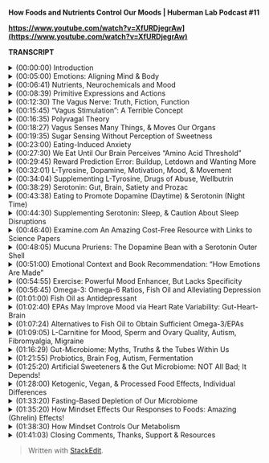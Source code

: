 ﻿**How Foods and Nutrients Control Our Moods | Huberman Lab Podcast #11**

**https://www.youtube.com/watch?v=XfURDjegrAw](https://www.youtube.com/watch?v=XfURDjegrAw)**

**TRANSCRIPT**

<details>
  <summary>(00:00:00) Introduction</summary>
-
  
Welcome to the Huberman Lab Podcast where we discuss science and science-based tools for everyday life. [upbeat music] My name is Andrew Huberman, and I'm a Professor of Neurobiology and Ophthalmology at Stanford School of Medicine. This podcast is separate from my teaching and research roles at Stanford. It is however, part of my desire and effort to bring zero cost to consumer information about science and science related tools to the general public. In keeping with that theme I'd like to thank the sponsors of today's podcast.

Our first sponsor today is Theragun. Theragun is a handheld percussive therapy device that releases deep muscle tension. I was first introduced to Theragun in 2017 while on a laboratory expedition. We were in the middle of the Pacific Ocean filming great white sharks for my laboratory studies on fear using virtual reality we were working very hard around the clock and I and other people on the trip were picking up a lot of aches and pains and just kind of chronic soreness. Couple of people had injuries that were flaring up because of all the hard work and lack of sleep. Someone had a Theragun and pretty soon it was getting passed around. It became the most coveted device on board. Everyone was using it to work on these different sites of soreness. And I really fell in love with the thing so much so that when I got back, I immediately purchased one and I've used it almost daily ever since, I use it on muscles that are sore, I use it on areas that I'm really working on to release tension and improve tissue quality and so forth. The great thing about Theragun is it's really quiet so you can use it while you're in a conversation or while you're watching a movie and it doesn't disrupt those activities at all. If you want to try Theragun you can try Theragun by going to theragun.com/huberman to get your gen four Theragun, they start at $199. But if you think about it, a massage, which is an hour long or 90 minutes long is typically in that range of costs. And this is something you can use every day whenever you want, and even while enjoying other activities. So that's theragun.com/huberman.

The second sponsor of today's podcast is InsideTracker. InsideTracker is a personalized nutrition platform that analyzes data from your blood and DNA to help you better understand your body and help you reach your health goals. The great thing about InsideTracker is that it gives you data that you can make sense of. I've long been a believer in getting blood samples taken and more recently I've become a believer in getting DNA samples taken in order to understand what's going on at the level of hormones, metabolic factors and other things that profoundly influence our immediate and long-term health. The problem always has been getting those samples taken and making sense of those samples. InsideTracker makes all of that really easy. They'll even come to your home to take the samples. Then you get the information back. And while typically after getting information back there's these long lists of numbers and nobody knows what to do with them, InsideTracker makes it really easy to interpret what those numbers mean. And it points to things in terms of lifestyle, exercise, nutrition, and so forth that can help you adjust some of the numbers that you might need to bring down or up to put into the appropriate normal range. So I find this whole process to be immensely valuable for guiding my health choices and also just for giving me peace of mind about how my body and the rest of my health are doing internally. Something you just can't know without a blood and DNA test. If you want to try InsideTracker, you can go to insidetracker.com/huberman, and you'll get 25% off any of their programs, you want to put Huberman at checkout. So that's insidetracker.com/huberman to get 25% off any of InsideTracker's plans and put Huberman at checkout.

The third sponsor of today's podcast is Athletic Greens. Athletic Greens is an all-in-one vitamin mineral probiotic drink. I started using Athletic Greens in 2012. So I'm delighted that they're a sponsor of the podcast. The reason I started using Athletic Greens and the reason I still take it once or twice per day, is that I find it very hard to know what vitamins and minerals I need to take. And by drinking Athletic Greens, I get it all in one easy to consume great tasting formula. I really do like the way it tastes. I mix mine with water and a little bit of lemon or lime juice. And to me it's delicious. The other thing about Athletic Greens that I really like are the probiotics there are so much data out there now telling us, and I certainly believe based on the data that I've seen that probiotics are really important for support of the gut microbiome, the gut brain axis, the immune system and many other aspects of our biology. So with Athletic Greens, I get the vitamins the minerals and the probiotics that I need. If you want to try Athletic Greens you can go to athletigreens.com/huberman. And if you do that, they'll also give you a year supply of vitamin D3K2. Vitamin D3 we also know is really important for things like immune system and metabolic support. So that's athleticgreens.com/huberman to get Athletic Greens and a year's supply of vitamin D3K2. And they'll give you five free travel packs.
</details>

<details>
  <summary>(00:05:00) Emotions: Aligning Mind & Body</summary>
-
  
Today we're talking all about emotions, and emotions are central to our entire experience of life. Whether or not we're happy or sad or depressed or angry is our life experience. And yet I think with all the importance we've placed on emotions. Very few people actually understand how emotions arise in our brain and body. And I mentioned brain and body because as you'll see today emotions really capture the brain body relationship. We cannot say that emotions arise just from what happens in our head. It also involves events, biological events chemical events within our body. The other thing about emotions is that there's no real agreement as to what's a good emotion or a bad emotion. Today we're gonna talk about the biology of the chemicals and pathways that give rise to emotions. And I'm going to equip you with several, if not many tools that will allow you to regulate and change and steer your emotions should you want, but not using the typical advice. You know, everyone's probably heard of this thing. Oh if you're feeling depressed, just smile, you know, it's impossible to be depressed while smiling. Look, if that were true we wouldn't have any depressed people because depressed people don't want to be depressed. And it is not the case that simply smiling will reverse depression or sadness. And it's simply not the case that smiling can inhibit sadness. It just doesn't work that way. However, it is the case that certain things that are happening in our body influence how our brain functions and the chemicals that are released.
</details>

<details>
  <summary>(00:06:41) Nutrients, Neurochemicals and Mood</summary>
-
  
And today we're gonna talk a lot about how the brain and body interact to create these things called emotions in the context of food and nutrition. And the reason we're doing that is not because I am beating the drum about particular diet regimens or anything. In fact, I'm not gonna do any of that. What I'm gonna do is I'm gonna review some of the most important scientific data that point to how ingesting certain nutrients, both macro nutrients like proteins, fats, and carbohydrates, as well as micronutrients can impact the chemicals in our brain that give rise to the feelings of being happy or sad or sleepy or alert when you want to be sleepy or sleepy when you want to be alert. So this is sure to be a broad discussion and yet we're gonna get very specific about what emotions are, how they arise in the body, tools that one can use in order to better control their emotions, tools that people can use to believe it or not feel happier or feel calmer. And that's because in the last 20 years or so there's been an explosion of scientific studies exploring how the brain and body interact to support certain neurochemicals that give us these feelings of being alert and happy or depressed or certain that our life is gonna be terrible or certain that our life is going to be great. So as mysterious as all that might sound and confusing as all that might sound we're gonna make it very clear today. And you're gonna come away from this conversation with a lot of tools that you can act on immediately. And those tools are grounded in scientific data. We are gonna provide links to several of the studies, and I'm gonna mention several of those studies as we go along. But overall, the goal today is for you to understand how moods and emotions arise and the different pathways in your brain and body that allow them to happen and how you can use those pathways to change those emotions and the tools that you can rely on in very specific ways to shift from being, say, slightly depressed, to feeling happier. There actually are ways to do that, or from feeling too alert and anxious to feeling calmer. And these are tools that are distinct from the tools I've talked about in previous episodes.
</details>

<details>
  <summary>(00:08:39) Primitive Expressions and Actions</summary>
-
  
The discussion around emotions has a long and rich history going back to Darwin. And even long before Darwin, this is a conversation that philosophers and scientists have been having for hundreds if not thousands of years. The idea that Darwin put forth and that was really attractive for about the last hundred years was that emotions are universal and that some of the facial expressions around emotion are universal and other people have capitalized on that idea. And to some extent it's true. I mean, I think that the two most robust examples of that would be when we see something or we smell something or we taste something that we like, there does tend to be a postural leaning in. We tend to inhale air at that time, we tend to bring in more of whatever chemical substances there is. We tend to these mm's and kind of lean in closer to things that are attractive to us. And when we see and experience things that we don't like sometimes it's a mild aversion. We just kind of lean back or look away. Other times it's an intensive version of disgust and we tend to cringe our face. We tend to avoid inhaling any of the chemicals. This probably has roots in ancient biological mechanisms that are to prevent us from ingesting things that are bad for us, chemical compounds and tastes that might be poisonous. So much of the foundation of any discussion about emotion has to center around this kind of push pull of attraction to things or aversion from things. Now that's a very basic way of thinking about emotions but if you think about it, it works for a lot of different circumstances and in the brain everywhere from the deep circuits of the brain to the more kind of what we call higher order evolved centers of the brain. We have this push pull thing where either a previous episode, I talked about go, the circuits that allow you to emphasize action and then no go circuits, the circuits and the basal ganglia that allow you to de-emphasize action and prevent action. We talked about how that's a push pull. So aversion and attraction is a push pull too. Delight or happiness or excitement are attractions to certain things and ideas, songs, people, places, foods aversion is a leaning out. It's a disgust, it's an avoidance. And so we can break down the discussion about emotions into these simpler versions of themselves, but at the core of that of attraction or aversion is an important theme that you might realize already. But most people tend to overlook which is that there's an action there you're either moving forward or you're moving away from something. And any time you're talking about action in the nervous system, you're talking about motor behaviors. You're talking about literally the contraction of muscles to move you toward or away from things. And any time you're talking about nerve to muscle and action, you're talking about the brain and the body, because the brain can't move itself that the brain has a body so that the organism can move. And the body has a brain so that the organism, you, can move toward or away from things that you deem to be good or bad for you. Now, some of these things that we're attracted to and some of them that we avoid are what we call innate or hardwired. You know, when we taste bitter compounds, I'm not saying about bitter like a little bit of a bitters in your drink or something like that, but really bitter compounds. We tend to avoid those because they're associated with poisons. When we taste things that are sweet or that are savory we tend to pursue more of those. We tend to lean toward those so to speak and we tend to not avoid them. So there are circuits in the brain for aversion and for attraction toward things. And the body is governing a lot of that.
</details>

<details>
  <summary>(00:12:30) The Vagus Nerve: Truth, Fiction, Function</summary>
-
  
And so immediately in this conversation I want to raise an important point which is about a nerve pathway that many, many people have heard of that gets discussed all the time. And that is one of the most kind of oversold for the wrong reasons and undersold, unfortunately, for its real power, which is the vagus nerve. So the vagus nerve is one, not the only, but one way in which our brain and body are connected and regulates our emotional states. Now, many of you have probably heard about polyvagal theory. I'm gonna talk about this today. Polyvagal theory was popularized by Stephen Porges and it's an interesting theory, certain aspects of it, frankly, hold up to the science, some of it doesn't. And I'm gonna discuss all of that today. A lot of the vagus and the excitement about the vagus, V-A-G-U-S, is because it's somehow got into the mind of the public that the vagus is involved in calming us down. So what is the vagus nerve? Okay, we're gonna make this really simple, in particular for those that are just listening, you can just imagine this, for those are watching I'll point to the various areas, but basically vagus is the 10th cranial nerve which basically means that the neurons, the control center of each of those neurons in the vagus lives just kind of near the neck, right? And a branch of the vagus goes into the brain. They send a little wire into the brain. The other branch goes into the periphery but not just the gut. It goes into the stomach, the intestines the heart, the lungs, and the immune system. So this vagus nerve is incredible because it's taking information from the body and it has two directions. The first is what we call sensory. So it's sensing things that are happening in the gut in the lungs, everything, for example, in the lungs when our lungs are distended, the vagus nerve senses that and sends that information up into the brain. It also consents things in the gut like how distended or empty your stomach happens to be, it can sense heart rate. It can sense your immune system, whether or not you have bacteria or things invading you in your body. So it sends that information up to the brain. So it's a two-way street and sensory information is going up to the brain. That's all vagus. So it's like a super highway sensory information going one way and in the other direction is motor control. So the vagus is not just for sensing things. It's actually for controlling things. It's got a sensory pathway and a motor pathway. So that's the first thing I think everyone should know about the vagus. In fact, it's so important that I feel like this is as important as people knowing that walking involves flexors and extensors. And if you don't think that's important, it's as important as walking, frankly, because the vagus is the way in which you can govern the brain body connection. And in which you can steer various aspects of your mood and wellbeing, but most people just don't understand how to use it. So first you got to understand what it is. So you've got sensory information coming from all these different organs of the body up to the brain. You've got motor information going from the brain back to the body. And so you've got this super highway within you. Now what actually regulates the vagus.
</details>

<details>
  <summary>(00:15:45) “Vagus Stimulation”: A Terrible Concept</summary>
-
  
Oftentimes you'll hear things like, oh this particular behavior rubbing your face at a particular location or breathing in a particular way, or a warm bath or something stimulates the vagus. Well, right now, I want everyone to know that, quote unquote, stimulating the vagus broadly speaking is a terrible way to think about the vagus because do you know what, if you have a contaminant inside your body the vagus senses that and projects that information to your brain, and you start to generate a fever you start to try and kill that contaminant in your body. So I don't know that you want to stimulate the vagus just as a general theme today, we're going to get specific about how you can activate particular circuits, certain pathways from certain organs to the brain in order to feel better or relieve certain conditions. But you certainly don't want to just stimulate the vagus.
</details>

<details>
  <summary>(00:16:35) Polyvagal Theory</summary>
-
  
Now excitement about the vagus in part is because of what quite honestly, was a fairly pioneering theory about the vagus which is his polyvagal theory. So polyvagal, the word poly means many, is cool because it acknowledges that the vagus has a lot of different branches. It's not just one thing. And so I really liked that. I liked the naming polyvagal. The idea that Porges has put forward was that there's a dorsal vagus, which is kind of runs in the back of the spinal cord, which is involved in alertness and activation and kind of fight or flight type stuff. And that there's a ventral pathway and that that's involved in more kind of empathic behaviors. That is not quite in agreement with the modern anatomy, but he was doing the best with what he had at the time. So, okay. The problem I have with the polyvagal theory is the way that it's discussed people often say, oh if your dorsal vagus is too active then you tend to be someone who's a little too keyed up and people who are kind of in a state of freeze or kind of flacid and kind of like just not really active and they're just lethargic. Well, then that pathway is hypoactive. It should be more active. So there are a lot of theories about how psychology maps onto the vagus. That as far as I know, don't map to any real physiology. Now, the other problem with this kind of the way that the polyvagal theory is discussed probably not by the real experts, but by a lot of people is that people start to diagnose different psychological and physical manifestations through the vagus. They would say things like, Oh this person is hyper flexible at the joints and therefore their dorsal vagus isn't active enough or something like that. And it's really kind of gone way outside the lane lines. So today we're gonna clean up a lot of that. Let's make it really simple about how the vagus actually works. At least as we understand it today in 2021.
</details>

<details>
  <summary>(00:18:27) Vagus Senses Many Things, & Moves Our Organs</summary>
-
  
First of all, as I mentioned, you have sensory information the same way that you detect light with your eyes or you hear sounds with your ears, you have sensors in your gut that sense how full or empty your gut is. It can also sense how acidic your gut is. It can sense various things within your gut. Your heart is doing the same. It's informing the brain how fast your heart is beating, how full your lungs are has been communicated and then the status of your immune system. So the way to think about the vagus is the same way I would think about the eyes. The eyes are looking at colors, they're looking at motion they're looking how bright it is. And each one of those things, those features is telling the brain something different. So the brain can decide when to be awake or asleep whether or not it's looking at somebody's attractive or unattractive. The vagus nerve is also analyzing many features within the body and informing the brain of how to feel about that and what to do.
</details>

<details>
  <summary>(00:19:35) Sugar Sensing Without Perception of Sweetness</summary>
-
  
So a really good example that I think is an exciting one is as it relates to sugar. So we all know that sweet things generally tastes good. I'm not particularly a fan of very sweet things. You know, I'd much rather have cheese or pizza or hamburger or steak. I like savory fatty foods, but I do like sweet foods. And most people find sweet foods to be attractive. They want them, they might or they might not be able to regulate their behavior around them, but they want them. And what's really interesting is that for hundreds of years people have thought that that's because of the way that sweet foods taste. So that makes sense, right? You eat something that tastes sweet. You want more of it. Well, it turns out that it's much more interesting than that. When you eat something sweet within your stomach, you have cells, neurons, that sense the presence of sugary foods independent of their taste and signal to the brain. So those sensors, those neurons send information up the vagus to your brain goes through a series of stations. And then you release dopamine. This molecule that makes you want more of whatever it is that you just ingested. In fact, this pathway is so powerful that they've done experiments where they completely numb all the taste and feeling in somebody's mouth they're blindfolded. So they don't know what they're eating and they're eating a food. That's either sugary or not sugary. And what they find is that even though people can't taste the sugary food they crave more of the food that contains sugar because of the sensors in the gut, that sense sugar. So to put this differently, you actually have sensors within your body that make you crave sugar independent of the sweet taste of those things. Now that's incredible. And what it does, and what it tells us is that we have circuits in our body that are driving us towards certain behaviors and making us feel good even though we can't perceive them. Now, for those of you that are really interested in gut intuition and kind of gut feelings this is a gut feeling except this is a chemical gut feeling. This is a particular set of neurons detecting that something in your body has a particular feature, in this case the presence of sugars, and sending information to the brain essentially to control your behavior. And I find this remarkable, because what it means is that what we call attractive isn't always coming from our thoughts about that or our feelings, or even our perception. We are drawn to particular foods and we're drawn to perhaps also to particular people, places and other things because of information that's coming from our body. And we're gonna talk about what one can do with this information. I know many people are thoughtful or concerned about sugars these days thinking we all ingest too much sugar. There's sugar snuck into all the things we eat. And indeed, that's true. I mean, this should completely reframe the way that we think about the sort of so-called hidden sugars in foods. What this means is that even if a food is very savory like a piece of pizza or a piece of bread or even like a salad dressing if there's sugar snuck into that and you can't taste it you will still crave more of that thing without knowing that you crave it because it has sugar. In other words, you might find yourself wanting certain foods and not knowing why you want those foods. So I find this to be a fascinating aspect of our biology and yes, it relates to mood and emotion. And we'll talk about how that is in a moment. So let's just back up a bit and ask the question why do we eat certain things? And why do certain foods make us feel good?
</details>

<details>
  <summary>(00:23:00) Eating-Induced Anxiety</summary>
-
  
And other foods actually make us feel anxious. I think some people may be familiar with this. Other people might not, but most people don't realize that as you approach eating there's an anxiety associated with that. It's an alertness. Remember in the previous discussions, or even if you don't and you haven't seen those, all of your moods and feelings of wellbeing are anchored on this continuum of alertness versus calmness. And we hear so often about rest and digest. You know that, oh, after we eat, we feel really nice and full, hopefully comfortably full and not too full. And we're relaxing. And we feel satiated, it's associated with serotonin this molecule of satiation. That's all true. But what most people don't know is that there's an area of the hypothalamus. So deepen the brain kind of in the middle deep portion of the brain called the lateral hypothalamus. And the lateral hypothalamus is really interesting because it controls feeding, but it inhibits feeding. It stops us from feeding. And there's another area in the brain. If you want names, I'll give them to you. If you don't want names, just ignore them, delete them from your memory and awareness, called the locus coeruleus, now the locus coeruleus sits back further in the brainstem and it releases norepinephrine which is essentially adrenaline. It makes us feel alert. Now, locus coeruleus has a lot of different functions in the brain, but when we are going to eat let's say we walk into a restaurant, we sit down or we're preparing a meal, locus coeruleus is known to release noradrenaline in the brain. It's creating a kind of alertness. This has ancient utility, but it's creating this alertness. And for many people, they experience that as they approach food as stress as anxiety. But what's interesting is that as we approach food locus coeruleus is releasing all these molecules that make us feel more anxious and alert sometimes it's felt as excitement. And that asks probably to do with how we feel about food generally, are we happy with our relationship with food? Are we trying to restrict our relationship to food, are people coming over for dinner, all that will play in of course, but there's a certain stress and anxiety upon approach to food. And as we approach food and we feel that anxiety locus coeruleus activates the lateral hypothalamus in a way that inhibits feeding that makes us not want to eat. So a lot of people who have kind of pre-meal anxiety or anxiety around food and they can't seem to just calm down and have a good meal to access that later rest and digest. A lot of that is because of this heightened stress upon approach to food and a lot of the tools that are out there, both for eating disorders and for just kind of the general public who isn't suffering from eating disorders, things like mindfulness around meals. You know, they always tell you you should never eat when stressed. I'm sorry, but my life is not organized in a way that I can do that. I would never eat. Right because I eat when I'm awake and I don't know if I'm stressed, but I don't think I am but I tend to run around a lot during the day. I don't generally take time to do two or three deep breaths before I eat. I generally will just eat. That can be healthy or unhealthy depending on the quality of your digestion. I think using digestion as a guide is good, but a lot of people aren't aware that this interaction between locus coeruleus and lateral hypothalamus is a basic mechanism where we are supposed to get a little bit alert and anxious around mealtime. And then as we eat, the mechanisms for calming and satiation are supposed to kick in and those mechanisms involve as I mentioned earlier, two things. One is how things taste, digestion starts in the mouth. Of course, we taste our food. Everyone tells us we should chew our food more. Yes, that can improve digestion. We're not supposed to drink too many fluids as we eat. That's true too, but a lot of how we feel while we eat and after we eat is because of this vagus sensing of what's in our gut. It's sending information all the time. Is there sugar? Are there fats? Are there contaminants? There are a lot of information. These so-called parallel pathways that are going up into our brain that regulate whether or not we want to eat more of something or not. And there are accelerators, things that make us want to eat more, like sugar and fats because those are nutrient dense. And they helps generally, at least in the short term support the survival of animals, but also amino acids. And this is very important.
</details>

<details>
  <summary>(00:27:30) We Eat Until Our Brain Perceives “Amino Acid Threshold”</summary>
-
  
There are a lot of data, but much of what comes from the data on what people eat and how much they eat is from a subconscious detection of how many amino acids and what the array, meaning the constellation of amino acids is in a given food. And it's fair to say that the sum total of these studies pointing in a direction where people will basically eat, not until their stomach is full but until the brain perceives that they have adequate intake of amino acids. Now, this is a conversation that comes up in the context of you know, the meat, only the keto, the kind of zone diet, the Mediterranean diet, the vegan diet. I'm largely going to ignore the kind of strict camps today. I will talk a little bit about it, because I think each one of them actually taps into something important about this brain body relationship that the other ones don't. But I don't want to get into a discussion about the ethics of different foods of animal based or non animal based. 'Cause that's not the topic today. It's really about nutrient sensing and amino acid sensing. So we generally will eat until our gut tells our brain that we have adequate amounts of these amino acids. Amino acids of course are important because they are the building blocks of sure, muscle, and the other things in our body that need repair. But what most people don't realize is that amino acids are what the neurochemicals in the brain are made from. Now, this is vitally important. Okay, so we've heard dopamine is this molecule that makes you feel good. Actually dopamine is a molecule that makes you feel good. It's released within the brain. And it does feel very good when you have dopamine release, dopamine releases caused by surprise, excitement, events that you're looking forward to and they turnout well, it is inhibited by events you're looking forward to that don't work out when someone says they're going to call that you're really really excited to talk to, and then they don't, or you thought a movie was gonna be really great and it's not, or you expect a meal to be really delicious.
</details>

<details>
  <summary>(00:29:45) Reward Prediction Error: Buildup, Letdown and Wanting More</summary>
-
  
And it's kind of, eh, and we actually there's a name for that. It's called reward prediction error. And you can actually use this in the context of meals and plans in a way that's very useful with yourself and people you know, essentially if you expect something to be really terrific it really does place a higher expectation at the chemical level. So if you don't get as much dopamine as you're expecting from something, so you you hear about a really great restaurant or a place that has a really, in my case, I have, I wouldn't call it an addiction. I would call it more of an affliction for croissants. The best vegetable of course, is the croissant. And I get really excited about the fact that someone will tell me, oh there's this place and they have incredible croissants. You gotta go there. So I get really excited, and I'll go. And just them telling me that it's gonna be really terrific raises an expectation, a dopamine expectation. And unless those croissants are amazing chances are I'm going to experience them as less good, less satisfying. I will truly release less dopamine than I would had they just said, oh yeah, I think that there are croissants down the street. Or if I just tried one at random, and that's because of this reward prediction error your expectation of something releases dopamine and the actual event releases dopamine. And if the event related dopamine does not exceed the expectation or at least match it, there's a much higher tendency that you won't pursue that thing again. So dopamine is really powerful and it's not just the molecule of reward. It is the molecule of desire. It's the molecule of wanting not just the molecule of having. And a book, since people often ask for book recommendations. I don't know the author personally, but I love the book. It's called "The Molecule Of More". It's a terrific book. I wish I had written it, frankly, but if you want to learn more about dopamine reward prediction error and how dopamine regulates various aspects of your emotional and motivational life, it's a terrific read. Dopamine is what's going to lead us to want to eat more of something or to not want more of something, because dopamine really is about craving. It's about motivation and it's about desire. And as I mentioned, these amino acid sensors in our gut are detecting how many amino acids but they're also detecting which amino acids.
</details>

<details>
  <summary>(00:32:01) L-Tyrosine, Dopamine, Motivation, Mood, & Movement</summary>
-
  
And there's a particular amino acid called L-tyrosine which comes from food. You can look up online, which foods contain L-tyrosine. It is in meats. It is in nuts. It is also in some plant-based foods. L-tyrosine is the precursor to a couple other molecules like L-DOPA, et cetera, that make dopamine. And so there's a misconception out there that most of the serotonin is in our gut. And most of the dopamine is in our gut. And therefore our mood is in our gut. That's not quite the way it works. Okay. we'll talk about serotonin in a moment but dopamine is synthesized from the amino acids that you eat. However, the dopamine neurons that give rise to these feelings of good or wanting more or desire and motivation, those reside in the brain. So we don't want to get too confused. We want to respect and honor the power of the gut and this vagal pathway, but it's really neurons within your brain that drive the pursuit and decision-making, so what does this mean? Well, some people make too little dopamine. Some people make so little dopamine that they need prescription dopamine. They need L-DOPA, people with Parkinson's take L-DOPA and other compounds to increase dopamine because Parkinson's is associated with deficits in movement, starts as a tremor, actually starts with some other things that are interesting. We'll talk about in a moment, but Parkinson's is a depression. It's a blunting of motivation and mood and effect, and it's a tremor. And then eventually in severe conditions it's challenges in speaking and walking so that some famous examples would be Muhammad Ali, Michael J. Fox, the great boxing trainer, Freddie Roach, like these people have Parkinson's and they at least later in their life had challenges speaking. Now it's not just fighters that develop Parkinson's as far as I know, Michael J. Fox wasn't a fighter. People can develop Parkinson's and Parkinson's is a depletion of dopamine neurons in the brain. And it's not just movement challenges. It's challenges with mood. Now, hopefully most of you all of you don't have Parkinson's, but it's clear that dietary L-tyrosine supports the healthy production of things like dopamine and as well as other factors within the brain.
</details>

<details>
  <summary>(00:34:04) Supplementing L-Tyrosine, Drugs of Abuse, Wellbutrin</summary>
-
  
Now, some people immediately ask, well should I supplement L-tyrosine? So let's just talk about that because that's gonna come up. Full disclosure, I sometimes take L-tyrosine. I'm not taking it right now, but I take it only occasionally, you can buy this in capsule form. It does increase kind of a mood and elevation and alertness. It is over the counter. You have to check with your doctor. I'm not responsible for your healthcare and I'm not a doctor, whether or not it's safe for you, people with preexisting hyper dopaminergic conditions like mania should probably not take L-tyrosine. The other thing about taking L-tyrosine is there is a crash, okay? It's not a massive crash if you take it at appropriate doses and it's right for you but it can produce a crash and a lethargy and a kind of brain fog after the next day or so. And so L-tyrosine however can be ingested through foods or through supplementation to increase dopamine levels. That's well-known, taken chronically however, it can disrupt those dopamine pathways. Now there are other drugs that will increase L-tyrosine and dopamine as well. But those are severe enough that they generally tend to have addictive properties. So things like methamphetamine, things like cocaine are terrible because they really ramp up the dopamine system so much that people really can't achieve dopamine release through any other mechanisms. But food and the ingestion of L-tyrosine has a profound effect on our levels of dopamine. It takes a little while but that really will impact level of mood. Certain antidepressants fall into the category of dopaminergic antidepressants. One of the most famous ones of course is Wellbutrin. Wellbutrin with developed because a lot of the other antidepressants tend to make people feel kind of lethargic or they had side effect profiles that people didn't like. So they developed this thing that, the generic name is different, but it's generally called Wellbutrin. Wellbutrin activates dopamine and epinephrin, which is a substrate of dopamine. And both of those are involved in motivation and alertness and effort. So you might say, wow, this sounds like a great drug. However, this drug, the side effect profile tends to be the things that are associated with elevated mood and alertness. So this isn't like taking some L-tyrosine. This isn't like eating some tyrosine rich foods. This is really a much greater release of dopamine and epinephrin, and it increases things like anxiety, sweating, the pupils dilate. It has certain effects on, in particular people with epilepsy, it's been used somewhat successfully for smoking cessation, but again, it's not for everybody and I'm not here to encourage the use of these things. I'm just describing the biology and the rationale for why these drugs were developed. So let's back up a second. Let's just kind of take stock of where we're at. We have a brain body connection. There are many of them, but one of the main ones is the vagus nerve. The vagus collects information about a lot of things, breathing, heart rate stuff that's happening in the gut, et cetera, and gut by the way, includes the stomach and the intestines, sends that information up to the brain. The brain is using that information to decide one of two things, move toward something or move away. It can also pause, but essentially pausing is not moving toward. So that's the dopamine pathway and foods rich in L-tyrosine generally give us an elevated mood and make us want to do more of whatever it is that we happen to be doing as well as other things, motivation, generalizes to other things it's not unique to just ingesting foods but foods that give us a big pulse of dopamine will make us crave more of that food. It will make us crave more of the activity that led to the ingestion of that food. And as I mentioned earlier, a lot of that is happening at a subconscious level that you're not even aware of. And this is why I think the concern about hidden sugars and over ingestion of sugars is serious because it's not just that the sugars are impacting our blood glucose in negative ways. Although often it is, it's not just the obesity crisis that's happening. It's also the fact that it's disrupting our dopamine systems. Now that doesn't mean all sugar is bad. Some people have a quite healthy relationship to sugar but I think most people are just not aware that sugar isn't just operating at the level of taste it's operating at the level of neurochemicals and it's doing it subconsciously. So I'd like to talk about some of the other pathways between brain and body that regulate our moods and emotions but also are actionable.
</details>

<details>
  <summary>(00:38:29) Serotonin: Gut, Brain, Satiety and Prozac</summary>
-
  
So the other neuromodulator that's really interesting in the context of the vagus is serotonin. Serotonin, just to remind you is a neuromodulator therefore it creates a bias in which neural circuits which neurons in the brain and body are going to be active and it makes it less likely the other ones are going to be active. I think it's fair to say without ever having measured it that my bulldog Costello, just his brain and body must be swimming in serotonin, because he's very calm and he eats a lot but he generally feels pretty sated. He's kind of an animal that's obsessed with comforts. He's a bit of a hedonist, and serotonin when it's elevated tends to make us feel really comfortable and kind of blissed out wherever we are. And that contrast with dopamine and epinephrin which mainly put us in pursuit of things. Motivation is pursuit. Serotonin is more about feeling really comfy where we are. The conversation around the brain body relationship and mood and serotonin for many years was, well, you eat a big meal. The gut is distended. You've got all the nutrients you need you rest and digest and serotonin is released. That's sorta true, but there's a lot more going on and a lot more that's interesting and actionable that's going on. First of all, some of you, but perhaps not all have heard that more than 90% of the serotonin that we make is in our gut. And indeed we have a lot of serotonin in our gut. We have neurons in our gut that makes serotonin. We have neurons in our brain that make serotonin, but here's the deal. Most of the serotonin that impacts our mood and our mental state is not in our gut. Most of it is in the neurons of the brain in an area called the raphae nucleus of the brain, there are a few other locations too, and those are the neurons that control whether or not we feel satiated or not. Whether or not we feel happy and calm. You can't have a discussion about serotonin without having discussion about antidepressants. Because during the late eighties and early nineties there was this explosion in the number of prescription drugs that were released. Things like first one and most famous one is Prozac, Zoloft and Paxil, a number of other ones that are so-called SSRI selective serotonin re-uptake inhibitors. That's a long acronym, but basically those drugs work by preventing the gobbling up of serotonin or re-uptake of serotonin into neurons after it's been released which leads to more serotonin overall which means to elevate serotonin. And indeed those drugs were and can be very useful for certain people to feel better in cases of depression and some other clinical disorders as well. So I really don't want to dismiss them as useless or dangerous for everybody. They can be quite useful for many people. Not everyone responds well to them as I'm sure you've all heard. And their side effect profile has affects like blunting affect. It can make people feel kind of flat, kinda meh, it can reduce appetite for food. It can reduce appetite for sex. It can do all sorts of things, or it can work really well. Sometimes it's a dose-related issue, et cetera. Serotonin is fascinating however, because how well those neurons in the raphe work is impacted by some events within the gut. Although you might be surprised to find out what those events are. So let's go a little bit deeper into the gut. And again, the gut includes the stomach and then the small intestine in the large intestine and ask like, what is going on with serotonin in the gut? How is it impacting serotonin in the brain? And let's think about this in the context of how some of us might want to increase or decrease our serotonin levels. So as far as I know, there aren't any really good at home blood tests for things like serotonin and dopamine. There's some commercial products out there. But to me, just to me, I'm not particularly impressed. You know, it's not the same as getting your hormones levels measured or your metabolic factors measured, that's can be daunting. It can be done rigorously. There are tests out there. There are even some, believe it or not. There's some questionnaires that, and I think actually last year it made some of the bigger newspapers, are you more of a dopamine or a serotonin? Are you a this or that? I find that stuff to be a little silly although I do appreciate, and like the fact that people are thinking about and talking about neuromodulators there aren't really great ways to measure these things outside the clinic. There's some great clinical tools that you can get inside of a hospital or from a proper endocrinologist or neurologist, but no great at-home tool. So maybe that's a call to arms for some of you entrepreneurial folks out there to create these tests, accurate tests please, that could be done at home. But some people feel like they're too anxious or they're always in a motivated state and they're trying to adjust their serotonin.
</details>

<details>
  <summary>(00:43:38) Eating to Promote Dopamine (Daytime) & Serotonin (Night Time)</summary>
-
  
Many people adjust their serotonin by just eating more food and carbohydrate rich foods will increase serotonin. I've talked about this on a previous podcast but I personally am a big fan at least for me is I usually fast and exercise in the early part of the day I eat a relatively high protein and moderate fat zero carb or low carb meal at lunch in the afternoon to stay alert because those foods tend to favor dopamine production acetylcholine production, epinephrin production and alertness. My mood is generally pretty good most of the time. And then as evening comes around and I'm concerned about sleep and a good night's sleep, not concerned in an anxious way, but I want to get a good night's sleep. I will ingest foods that promote serotonin release because they contain a lot of tryptophan. So if I do eat meat, it would be like a white meat, turkey meat. I don't tend to, I've never liked turkey. I don't mind the animal but I don't like ingesting the meat, but starchy carbohydrates will increase serotonin.
</details>

<details>
  <summary>(00:44:30) Supplementing Serotonin: Sleep, & Caution About Sleep Disruptions</summary>
-
  
Some people also will take serotonin. You can now buy 5-HTP supplements. This is a little bit tricky. 5-HTP supplements can of course increase 5-HTP. It is 5-HTP or serotonin but that sometimes can create problems in endogenous or self-made production of serotonin. So I'm never a fan of taking things very close to the chemical you're trying to increase for very long periods of time. Maybe for occasional use. I have the problem that if I take serotonin supplements, 5-HTP, I fall asleep. The sleep I have is very intense and I wake up three or four hours later. And we know based on sleep studies with good measurements in the lab that serotonin release tends to be in the later part of the night. And so by taking it early in the night it really can disrupt the pattern of sleep in the depth of sleep. Nonetheless, some people are interested in taking serotonin to get some of the more blissed out effects. You can achieve that with foods. As I mentioned, that are carbohydrate rich. So as you're seeing this isn't really a discussion about nutrition per se. This is discussion about food which contains amino acids, amino acids being the precursors to neuromodulators and neuromodulators having a profound effect on your overall state of alertness or calmness, happiness, sadness, and wellbeing. So there are a number of things that one can take. As I mentioned, one of them being 5-HTP itself. Now I'm not recommending people take anything, but if you're interested in what this does and you want to explore this of course you'd want permission from your doctor. You can go to this free website. I love this resource.
</details>

<details>
  <summary>(00:46:40) Examine.com An Amazing Cost-Free Resource with Links to Science Papers</summary>
-
  
They don't pay me to say that, but I just love this resource. I've followed it for a long time called examine.com. Thank you folks at examine.com for putting this free resource out on the web that has links through what they call the human effect matrix. So it's links to all the PubMed studies for particular effects of particular compounds that one combined and just incredible as well as important health warnings. So I'm not gonna read through everything but if you were to go to examine.com as I have now and you put in 5-HTP they're only looking at things that have strong evidence. PubMed articles, articles that are in the PubMed archive. So for instance, I didn't know this, but 5-HTP produces a notable decrease in appetite, three studies. And this appetite suppression makes sense, of course, because we ingest foods to get serotonin. And if we have enough serotonin then there's no reason to ingest more foods. It tends to have a blunting of appetite. It probably does that also through other mechanisms. So I'm not saying you should do this but if someone's trying to blunt their appetite could be a interesting route, although I don't recommend chronic use, not surprisingly there's a decrease in body weight as a consequence, an increase in cortisol. So that's kind of important to note that when you typically in biology, if you pull on one string really hard and other one moves it's a little bit like a puppet in there. It's more than one string on the puppet. So it does seem to increase cortisol though they report as a minor effect. Again, links to all those are there which is why I'm not listing them out in our caption notes. You can go and get them at examine.com, put in serotonin and you'll find that. So I find it fascinating that nowadays there are things that are somewhere between doing nothing, getting serotonin from tryptophan and foods and prescription drugs. There's this other category of supplements that are really interesting for modulating these chemicals in the body.
</details>

<details>
  <summary>(00:48:05) Mucuna Pruriens: The Dopamine Bean with a Serotonin Outer Shell</summary>
-
  
And I should mention before I move on, because I mentioned L-tyrosine I neglected to mention earlier in our discussion about dopamine, if you're interested in the dopamine pathway, go to examine.com, put in Mucuna pruriens, it's M-U-C-U-N-A, separate word, P-R-U-R-I-E-N S. It is a velvet bean that grows from vines and is very itchy to touch due to serotonin on its surface. Amazing, this bean has serotonin on its surface and indeed serotonin at if you were to put it on your skin would cause some irritation of the skin, amazing. Inside the bean is L-DOPA, Mucuna pruriens is not just something that promotes dopamine release because of some weird mystical ancient thing or whatever, or sorcery. It is chemically L-DOPA the precursor to dopamine. It contains some other molecules as well and low levels of other psychoactives. This stuff is available over the counter. Incredible. I personally find it incredible. Its effects are really interesting. I'm not gonna read them all off but I mentioned these effects not because I'm encouraging you to take it but because you get a window into what dopamine, acute dopamine increase does in the non-Parkinsonian context. And you can start to think about foods that are rich in L-tyrosine as biasing certain effects or not others. So when you hear food is medicine, food isn't really medicine. Food is food, but food has these chemical effects as well. So first one listed is three studies with very high rigor that overall have a minor effect on of all things, sperm quality. So it appears that sperm motility itself, I'm assuming when they say sperm quality I don't know what features of sperm of quality they looked at with sperm, that's not discussion I want to have, but I'm assuming it's motility because I know enough about reproductive biology to know that sperm ability to swim depends on some proteins that are present in the front of the sperm, et cetera things like contractions and sperm motility is generally associated with sperm quality. Sperm that don't move are generally not very useful sperm. Symptoms of Parkinson disease are are notably degraded with Mucuna pruriens. So fascinating. That's not surprising. And there are a lot of other effects here. Feelings of subjective wellbeing, testosterone, reductions in prolactin, not surprising. Prolactin is a hormone that's involved in milk letdown, it's in lactating mothers. It's involved in feelings of peace and generally is antagonistic to sexual desire in both men and female. So it's really interesting that things like Mucuna pruriens which are L-DOPA reduce prolactin, increased sperm motility, increased testosterone, subjective wellbeing. So you're starting to see a theme, right? Dopamine really makes us motivated. Feel in pursuit, makes us feel good. Serotonin makes us feel more relaxed and calm. Now this whole month is about emotion. So you might be thinking, well, wait where are we going with all this as it relates to emotions.
</details>

<details>
  <summary>(00:51:00) Emotional Context and Book Recommendation: “How Emotions Are Made”</summary>
-
  
But in the last episode I said something I'm gonna repeat it now briefly, which is that much of what we talk about is good emotions or bad emotions. There's a context to that. There's a social context. We can't really say an emotion is good or bad. Grieving at a funeral is healthy. Being happy at a funeral, assuming you loved the person that died is most people probably wouldn't think that was healthy. So we can't really say that certain emotions like sadness or happiness are healthy. It's context is important. Cultural context is important. Many of you have asked for book recommendations. This is an opportunity to raise a mention of another book. Again, I don't have any financial affiliation or anything but if you want to read more about emotions and how the context and cultural things impact our emotions I'm a huge fan of Lisa Feldman Barrett. I learned about her from the Lex Fridman Podcast. I've had discussions with her on my Instagram Live, she's at Northeastern University, a world expert in emotions. Her first book is "How Emotions Are Made" This is not a book she sent me. I paid for this with my own money years ago, bought it, read it, loved it long before I met Lisa, I'm just delighted that we've got to known each other a little bit. It's a really interesting read into the psychology of emotions and some of the subjectivity of emotions. So, whereas I'm talking about mainly the biology of emotions this gets a little bit more into the psychology and the biology as well. And Lisa's just terrific. She's also putting a lot of information out into the world about emotion. So if you want to learn more about that check out her work, again, it's Lisa Feldman Barrett. And that book is "How Emotions Are Made" Hopefully she'll continue to write many more books. So now you understand the relationship I hope between foods and dopamine, foods and serotonin and that they're both being communicated to the brain via the vagus, right? We ingest these foods, these supplements are things people take, they don't put them directly into the brain. They put them in our gut. So yes, there's a gut brain connection but it's not about the serotonin in the gut that makes you feel calm and placid. It's not about the dopamine in the gut. It's just been oversold that way because I think there's something really attractive. And I understand about the idea that because certain things about our experience of life and our emotions is happening in our body. That maybe we have a little more control, right? Because this thing is a hard container. We can't just stuff some dopamine in there. I could probably take a Mucuna pruriens bean and stuff it in my ear, please don't do that. It'd make my ear itchy because of the serotonin on the outside. But you can't get stuff in there. What you have to do is ingest things that are metabolized in certain ways that communicate to the brain or so maybe they pass into the brain themselves across what's called the blood brain barrier. I'll talk about the blood brain barrier in a minute. It's actually called the BBB. So it ends up sounding like baby, BBB. I guess that's like BB, anyway, BBB, but they're also nerves in the gut that are sensing the nutrient contents of food and then saying, oh, you should feel better and want more. Oh, that's got a lot of bitterness and acid taste to it. You should want less of that. So as I transitioned out of the discussion about dopamine and serotonin in the gut hopefully you've got some actionable items there under your belt, pun intended, where you can understand how certain foods and certain nutrients and you can look these up, might impact your mood. If you're somebody who's really anxious and really wired. Well, then the dopamine adrenaline pathway epinephrine pathway is probably not one that you want to lean on any harder. If you tend to be someone who's pretty passive and you're having trouble with motivation. Well then think about ramping up the dopamine pathway through, I always think behaviors and proper food choices is the best way to start. And behaviors include things like exercise, et cetera.
</details>

<details>
  <summary>(00:54:55) Exercise: Powerful Mood Enhancer, But Lacks Specificity</summary>
-
  
But one of the problems with the discussion around mood and exercise or mood and meditation is that it's so subjective. It's like, I love certain forms of exercise and not others. Certain ones are aversive to me. Certain ones are attractive to me, and it's never really clear. No one's ever told me. Okay, you have to do 10 minutes on the bike at X number of RPM at so-and-so or on the skier in order to get your dopamine up. But we can actually say, if you ingest more L-tyrosine there's a high probability that you're going to make more dopamine. And I'm talking about ingesting it through food or through supplementation if you like. Mucuna pruriens, I've tried. I should just mention it was too dopaminergic for me. I got really, really jazzed up and then a severe crash for me the next day. But that's, I think because I tend to ride pretty high on the kind of alertness and motivation scale. I'm always being told by Costello and other people in the podcast studio to slow my speech down. This is me uncaffeinated, and I could probably afford a little more serotonin in my life. So, whereas Costello, he can afford to wake up every couple of days and just say hello to us. This dog sleeps more than any other creature. It's remarkable. So there are things that we can do and they're actionable. And they are in some ways they're quantitative because you can regulate dosages and you can regulate amounts and you can regulate timing. And everyone has to play with these things and figure out what's right for them in terms of feeding. And everyone has to explore and understand what's safe and right for them. But, and of course, exercise is still very important. I talked about social connection in the last episode super important for activation of serotonin but when it comes to this gut brain, body brain relationship, what we eat really matters in terms of the neurochemicals that we make.
</details>

<details>
  <summary>(00:56:45) Omega-3: Omega-6 Ratios, Fish Oil and Alleviating Depression</summary>
-
  
So let's talk a little bit more about things that we ingest in our body and then allow our body to inform our brain to shift our mood. And this is something I've been doing for years. And I just want to say I've found to be a complete game changer. There's excellent science to support it. And I think most people are familiar with it in a different context but I don't think most people know this simple fact which is that the omega-3 to omega-6 fatty acid ratio has a profound effect on depression. It has a profound effect on mood so much so that in a double-blind placebo controlled study that I will provide the link too, this was a study first published in 2008 but there've been many others as well. First of all, an experiment done in animals. They found there's a model of learned helplessness in animals. It's not very kind to the animals, but they put rats or mice in a jar. They let them swim and they'll swim, swim, swim to try and save their life. And eventually they give up, it's a learned helplessness. They don't let them drown, they take them out. Adjusting the omega-3 omega-6 ratio so that the omega-3's are higher led to less learned helplessness, meaning these animals would swim longer. Now that's an animal. That's a rat, not a particularly kind study, but that same study was essentially done in humans although they didn't have them swim to the point of near drowning. What they did is they took people who were clinically depressed, major depression. Major depression is severe maladaptive state meaning it inhibits job, relationships, appetite, all sorts of negative health effects. And they did a comparison of a thousand milligrams a day of EPA. So EPA is one of the elements that contains high levels of omega-3's that's in things like fish oil, I'll talk about other sources in a little bit but it wasn't a thousand milligrams of fish oil. It was a thousand milligrams of EPA. Compared that to 20 milligrams of Fluoxetine which is Prozac, okay. Really increases serotonin. And in this study of 60 individuals, again, I'll provide the links to the study. They found that they were equally effective in reducing depressive symptoms. So imagine that, a food-based compound that you can't make without, right, this is not a situation where you can make your own omega-3s. You have to get them from food sources or from supplementation, was as effective as 20 milligrams of fluoxetine over the course of eight weeks. And what was really interesting in addition to that is that the combination of a thousand milligrams of EPA and Fluoxetine had a synergistic effect in lowering depressive symptoms. I find this remarkable. I heard about this when it first came out and I wasn't sure what to make of it. 'Cause there are a lot of studies that come out and I generally like to focus my changes in behavior around things where there's a large center of mass. There's a lot of information. A couple years later, I did in fact start taking a thousand milligrams per day of EPA in fish oil. Now there are a few side effects of fish oil. People who have blood, who are bleeders who have Factor V Leiden mutations or in women who are taking birth control, which can affect blood clotting and things of that sort really should talk to your doctor make sure it's okay for you. Fish oil also can give people fishy breath which is pretty gross, frankly, but there are now fish oils that either because of the Encapsulations or because they put some lemon flavoring in there doesn't have that effect. In any event, a thousand milligrams per day of EPA. I started ingesting that regularly. I just felt better. I wasn't clinically depressed, but I generally, I did feel at least for me, an increase in mood and affect. And a number of other things it's supposed to reduce inflammation. The cardiovascular effects are controversial for a long time everyone thought the effects on platelets were really terrific. Then there were articles that came out in major newspapers saying maybe not so much but the effects on mood are really profound. And now there are lots of studies.
</details>

<details>
  <summary>(01:01:00) Fish Oil as Antidepressant</summary>
-
  
If you go into PubMed and you were to put EPA or fish oil and depression you would find that there were a number of really impressive results showing that it's at least as effective as certain SSRI antidepressants at these dosages and it can amplify or improve the effect of low dosages of some of these SSRIs. So I feel like more people should know about this. This is nutrition, but it's profoundly affecting mood and depression is terrible, right? Depression can have a component of anxiety in some cases where people are they feel lousy and very uncertain. That's kind of how I talk about depression with anxiety is you talk to someone who is anxious and you can tell them everything's gonna be okay. And they're always concerned about what they might not know. You don't really know the plane isn't gonna crash. You don't really know that life is gonna go okay. And in some sense, they're right, no one has a crystal ball or can predict the future, but they tend to perseverate or fixate on the uncertainty. And then of course there are the versions of depression that involve certainty. People are lethargic and they're certain they say, yeah, I'm certain, I'm never gonna get another job. I'm certain, I'm never gonna meet anyone new. I'm certain I'm gonna fail. So there's this kind of a divide in the sphere of depression around certainty and uncertainty. But what's interesting is this thousand milligrams per day or more of EPA has been shown to relieve both forms of depression. Now, does that mean it's gonna work for everybody? No, I'm not here to try and play psychiatrist. I want to point you in the direction of these manuscripts so that you can make informed choices for yourself. You can discuss it with your doctor and family and make the choices that are right for you.
</details>

<details>
  <summary>(01:02:40) EPAs May Improve Mood via Heart Rate Variability: Gut-Heart-Brain</summary>
-
  
But here's what's especially interesting about the heart effects, because we've heard that these omega-3s, which of course you can get from other sources too, you can get from fatty fish, they're in flax seeds, hemp seeds. There are a number of chia seeds, these kinds of things but the levels of EPA that are required are quite high. So this thousand milligrams per day is that's pretty hard to get from food although it can be done depending on what you're eating. What's interesting is that the heart effects that are solid that really stand up in the literature have a lot more to do with something we talked about in a previous episode. And I'll mention again, which is heart rate variability. So we know that having a heart rate that's really high or heart rate, that's really low. Neither of those are good. A lot of people think, oh you just want a low heart rate, big stroke volume. You know, if you're running a lot you may have 30 or 40 beats per minute. That's great to be in shape but you still want heart rate variability. It has a lot to do with the tone of the autonomic nervous system talked about last time. How, when you inhale, it speeds up heart rate. When you exhale, it decreases heart rate. That's called respiratory sinus arrhythmia. That's the basis of heart rate variability. We'll maybe do a short post about this. So you can get all the mechanism and the behaviors that spill out of that that might be useful for you. But the point is heart rate variability. HRV is good. And what's interesting is that there was a study in 2009 that showed that people who eat a diet where they fail to supplement in a way that there's a high omega-6 to three ratio, so not enough omega-3s, not only are there markers of an inflammatory cytokines, elevated things like IL-6 and TNF-alpha, but they tend to be non-responders to antidepressants. Shifting that omega-3 omega-6 ratio did a couple things. First of all, increasing the amount of EPA shifted the ratio. So it was higher omega-3 to omega-6 ratio, which was good, lowered the inflammation markers, and then allowed antidepressants to have their effect, even at low doses. And here's the really interesting thing. It worked by increasing heart rate variability, and you think, well, how in the world would this happen? But you know how I mean, that's a ton of effects but the way it works is because of the way that these things are impacting the gut and the autonomic nervous system. Remember earlier, I said, the vagus includes connections from the heart signaling about sensory information about how fast the heart is beating to the brain not just stuff on the lungs, but information from the heart and the brain then adjusts heart rate by heart rate variability. So it's incredible that there's a way that one can use the gut, the ingestion of more of these EPA's, either through food or supplementation to increase rate variability and thereby to improve symptoms, meaning reduce symptoms of depression, and to even make low levels of antidepressants that wouldn't otherwise work work. And I think I like this study so much because a, it's super cool. It bridges the brain body access. It incorporates nutrition and micronutrients in the brain but also because it really points to something that we hear all the time, which is our body is a whole system. It's working as a whole system and the brain isn't working in isolation up there in the skull. It's reacting to things that are happening in the body in the gut and in the heart rate and heart rate variability. And that the things we ingest can have a profound effect on them. Now, of course, I really want to emphasize something which is that no one compound or nutrient or supplement or drug or behavior for that matter is going to be the be all end all of shifting out of depression or improving one's mood or improving sleep. It's a constellation of things. And this is especially true when people start to get excited about supplements and drugs of all kinds and their potential for various things. Right now, there's a lot of excitement about psychedelics and their therapeutic uses. And I think great, but as a good friend of mine who's a physician clinician says better living through chemistry still requires better living. You cannot expect to take a compound regardless of source or potency and have it completely shift your experience of life without having to continue to engage in the proper behaviors, all the things we know proper sleep, exercise, social connection, food, et cetera. There are many others as well. So I still find that this collection of studies about omega-3 to omega-6 ratios to be profoundly important so much so that it's completely changed the way that I think about food, the foods I eat, I do supplement. I don't necessarily that think that's for everybody but I really think it's incredible that there are these compounds that have these robust effects on our feelings of wellbeing. And there are others too. So that thousand milligram per day threshold of fish oil that's beneficial requires that one take a reasonable amount of these things, either through food or through supplementation.
</details>

<details>
  <summary>(01:07:24) Alternatives to Fish Oil to Obtain Sufficient Omega-3/EPAs</summary>
-
  
I acknowledge that not everyone wants to take fish oil. There are a couple of reasons why one might want to avoid that. One would be for ethical reasons. You have an emotional relationship or a relationship to the environment that makes you not want to ingest fish related products. There's krill oil. Krill is still an organism. It's a little tiny thing that whales eat a lot of and people generally eat very little of. So krill is out there, I personally, just me, I don't know why, I didn't react well to krill. It didn't make me feel very good. I had some like kind of skin itches and things like that. And they stopped when I stopped taking it but I don't want to bias you against it. If that's your preference. Some people really like krill oil as a source of omega-3s. I did mention some of the other sources like chia seeds and flax seeds, but as you'll notice these are not things that we tend to ingest a lot of on a regular basis. It is possible to get omega-3s from meats. If the animals have grazed on grasses that contain a lot of omega-3s. So for those of you that ingest meat you're the source of those meat is gonna be very important as it relates to omega-3s. Even within the category of fish oil there's a concern sometimes about mercury and other contaminants. You want to go with a brand that emphasizes that they've gone to really good sources and that they decontaminate regardless. And so you have to search out those brands. There is a test that you can do as to whether or not the fish oil is a rancid or not. Some people take it in liquid form. Some people take in capsule form. The liquid form is gonna be more affordable. The capsule form is more is a little easier and a little more portable. You can actually just chew one of the gel tablets. And if it tastes really fishy kind of rancid, you'll know it's disgusting. You want to spit it out. And if it doesn't and it's tolerable then you'll know that that it's okay. Unfortunately you have to buy it first in order to do that. Although, I don't know, maybe you can get them to open up the bottle for you in the store and tell them you want to try it. Someday perhaps fish oil and omega-3, it'll be like tasting wine at a restaurant where you can send it back for now. I think you have to purchase it first, but find a brand you trust in like, and then work with them. If you decide to go that route of course. There are other compounds that are also interesting for mood elevation that are essentially like foods or are supplement based that now, fortunately, there are really good data from peer reviewed studies.
</details>

<details>
  <summary>(01:09:05) L-Carnitine for Mood, Sperm and Ovary Quality, Autism, Fibromyalgia, Migraine</summary>
-
  
And the next one I want to mention because I think it's really interesting is L-carnitine. Now, L-carnitine has been around a long time and it's been discussed in the context of heart health and a number of other things. It was actually being touted as a bit of a weight loss agent in the early nineties, but L-carnitine actually has some really impressive effects on depression. And again, we will look to PubMed because looking at examine.com is essentially for me anyway looking at PubMed, what is L-carnitine okay. L-carnitine is most prevalent in meat and in beef in particular. Now for the vegans, please know that L-carnitine is available through non-meat sources as well. Although it's not as enriched in non-meat sources. It's a really interesting molecule because acetylcarnitine is essentially what's made from L-carnitine but it's acetylated. If you're interested in the biochemistry, you can look that up, it's acetylated into a form that can cross the blood-brain barrier. The blood-brain barrier or BBB is a barrier. It's a wall around the brain and you have this barrier because the brain is so important. And it has this feature that the neurons there don't recreate themselves after injury, like other organs of the body. There's not a lot of turnover of cells despite what you might've heard. And so nature has created this BBB, this blood brain barrier to make sure that certain molecules in particular, large molecules don't get across the blood-brain barrier. 'Cause it can be damaging to those tissues. Incidentally, you also have a very rigid or stringent barrier around other organs, which are the gonads. So the ovaries and the testes and the brain are the organs of the body that nature has gone out of its way to protect, give this additional layer of the blood-brain barrier or as you might imagine for the testes and the ovaries, it's going to be the blood gonadal barrier. So these barriers exist to make it such that just because you eat something, just because you ingest it doesn't mean it's going to cross the blood-brain barrier, but L-carnitine when taken is acetylated and converted into this form that gets across the blood-brain barrier. And it has a lot of effects, it's involved in mitochondrial activation of long chain fatty acids which that's a big mouthful, that we'll get into some time when we're talking about metabolic, but it has some interesting effects on the neuro side. So if you decide to check it out on examine.com you'll see some really interesting things, lots of effects on ammonia, C-reactive proteins, things of that sort, blood glucose is lowered, et cetera. That's all stuff that's the level of blood and periphery, slight effects in lowering cholesterol. Here's some interesting ones. Rates of pregnancy go way up when people are taking L-carnitine both the father and the mother but the source of sperm and the source of egg are affected in ways that favors pregnancy. It does increase, here we go again with sperm quality sperm motility in males and it seems to have positive effects on females that have polycystic ovary syndrome. So check that out. You know, the effects are very strong. There are three studies listed there. Again, I'm not promoting this, but that that people take L-carnitine, especially if you're trying to get pregnant but check it out because the effects there and the studies that are mentioned are published in peer reviewed rigorous journals. In terms of the neural effects. Those are quite interesting. The effects on depression are still emerging but they do seem to exist that people feel a notable decrease in depressive symptoms. There are seven studies listed on examine.com that it has a notable benefit in a variety of circumstances where participants have heightened depression already. They start taking L-carnitine and they start feeling better. And they talk about dosages in those various studies. It also has been shown to have a notable decrease in the symptoms of autism, which I find fascinating. Also again, the things we ingest impact the chemicals in our brain and how they impact the rest of our body. There's other things that's been used to treat certain forms of alcohol dependence. I think this is going to be a very exciting emerging area. We're gonna do a whole month about addiction. I've got a great guest lined up for that month, but there's now an emerging field about what people can take and supplement to help ease the cravings and the withdrawal when trying to quit drugs of abuse, like cocaine, alcohol, heroin, and smoking and things of that sort. So really interesting area. This is, I like to think is the early days and we're gonna discover a lot more. There's a huge list of things here. Since we talked about pain on a previous episode and I know a lot of people have written to me about fibromyalgia. It does L carnitine has been shown to reduce symptoms of fibromyalgia. Again, all the links to studies are on examine.com, totally free site. And that was my bulldog being a battering ram. There's nothing graceful about this bulldog. He's decided he wanted to leave to go get a drink of water. And so please forgive the noise. Okay. So now let's turn to another aspect of the gut-brain relationship that will surprise you, in some cases might shock you. And that has some really cool and actionable biology. And that's the gut microbiome, probiotics and prebiotics. I know today we're talking about emotions and not pain but I'd be remiss if I didn't mention another effect of acetylcarnitine that's been reported and that you can find listed with link to study on examine.com which is its effect in reducing the symptoms of migraine. This was a randomized controlled trial with 133 participants who had frequent migraines. They were taking 500 milligrams of L-carnitine or nothing for 12 weeks. So the control is a little bit, the control experiment there is a little bit tricky but it had a significant effect on reducing the number of migraine attacks per month. So I find that really interesting and there's a lot more listed there about the study. And I think these compounds are powerful. They carry risks for certain people, not for others. So again, you have to find out what's right for you but I do think they are super interesting as potential therapeutics for various people.
</details>

<details>
  <summary>(01:16:29) Gut-Microbiome: Myths, Truths & the Tubes Within Us</summary>
-
  
So what's the deal with the gut microbiome and the gut brain axis. Today we've actually been talking a lot already about the gut brain axis that has nothing to do with microbiomes. We've been talking about this vagus nerve that connects providing sensory information from the body to the brain. And then the brain also sends in the same nerve motor information to control the motility that got the heart rate how fast we breathe and deployment of immune stuff killer cells and things of that sort. But oftentimes when we hear about the gut brain axis these days, it's a discussion about the gut microbiome. And once again, we're in a situation where there's incredible biology, I'm very happy there's so much discussion about the gut microbiome. I am somewhat dismayed and concerned that most of what I hear out there is either false or partially false. So we're gonna clear up some of the misconceptions, first by understanding the biology. And then we're going to talk about some of the actionable items. It is true that we have a lot of these little microorganisms living in our gut. They're not there because they want to help us. They don't have brains, they are adaptive however, they try and find and create environments that make it easier for them to proliferate. So they don't care about you and me but they are perfectly willing to exploit you and me in order to make more of themselves the same way viruses are, viruses don't have a mind, they infect cells, they hijack the genome, and they use that genome to make more of themselves. The microbiota that live in us vary along the length of our digestive tract. But let's just take a step back and think about how our body plan is made. We are actually a series of tubes. Our brain is actually a tube. You see, it's all squishy on the outside. And then it's got that long thing. The spinal cord that goes down to the base of the spine. That's the central nervous system that all started out as a tube. It just looks like a cauliflower on the other end up in the brain because the tube is so big and it has to be crammed into the skull. So it gets all wrinkled up. But if we were to splay it out you'd find that it's just one big tube. Similarly, our digestive tract and our airways are essentially one big tube. It starts with our mouth, also our nose. And then we have all these other tubes. They go down through our throat and then into our stomach and then into our various intestines. And then the tube ends out the other end. So we are one long tube for digestion. And inside of that tube is a mucosal lining. It's these little microvilli, tiny, tiny, tiny little like velvety ends of cells that are able to move and move things along and mucus mucosa. And the conditions of that mucosal lining set a number of different things. It sets the rate of our digestion and the quality of our digestion. It sets for instance, our immune system. Most people probably don't realize this, but most infections in the environment have to get into our body somehow. Some of them are inhaled. A lot of them go into our mouth and lodge in the mucosal lining of the mouth. And then infection start there. You probably had the experience, unfortunately, of you know, feeling like you have a tick in your throat, like something's irritating your throat. And then it kind of migrates up into a head cold or runny nose. Sometimes it'll start as headache. Sometimes it won't, but things that are inert can migrate down into the gut. So we're ingesting things all the time. Think about air, bacteria, viruses, they're making their way into our gut. And some of those bacteria live in the gut. And some of those bacteria bias the mucosal lining in the gut, stomach and intestines to be more acidic or more basic so that they can make more of themselves so they can replicate. They like a particular comfort. It's like they like a particular kind of bedding to lie down in and create more of themselves. Now, some of those those mucosal linings that they promote make us feel better. They make us feel more alert. They bolster our immune system and others make us feel worse. So first rule, the microbiome isn't good or bad. Some of these little bugs that live in us do bad things to us. They make us feel worse. They lower our immunity. They affect us in negative ways. Some of them make us feel better and they do that mainly by changing the conditions of our gut environment. In addition to that, they do impact the neurotransmitters and the neurons that live in the gut. And that signal up to the brain to impact things like dopamine and serotonin that we've been talking about previously. So there's a vast world now devoted to try and understand what sources of food what kinds of foods are good or not good for the gut microbiome? So let's just talk about some general rules of thumb related to the research quality research that's peer reviewed. And then in a future episode we will go far deeper into the gut microbiome and gut brain axis.
</details>

<details>
  <summary>(01:21:55) Probiotics, Brain Fog, Autism, Fermentation</summary>
-
  
But here's a few things that I think you might find surprising. First of all, supporting a healthy gut microbiome is good for mood, great for digestion and great for immune system function. However, that does not mean maxing out or taking the most probiotic and prebiotic that you can possibly manage. As I mentioned many times before I do believe in probiotics, I take probiotics but there are studies that show that if you take lots and lots of certain probiotics like lactobacillus and you really ramp up the levels more it is not a case of more is better. There are things like brain fog that can come from that, brain fog is just this inability to focus. People feel really not well generally. Some of those studies are a little bit controversial but I think it's fair to say that if people really increase the amount of probiotic that they're taking beyond a certain amount then they start feeling foggy in the mind. Now what's too much? Well I get probiotics I mentioned before from Athletic Greens, you can get them from fermented foods like sauerkraut, pickles, kimchi natto, these are different sources from around the world. Actually, I'd love to hear some of the other sources that people know other foods from around the world. I'm fascinated by the way in which different cultures have all arrived at these foods that provide and support healthy microbiomes because they're fermented. I have a colleague at Stanford, Justin Sonnenberg, and he and I have talked about this. I don't want to quote him inappropriately, but we've had discussions about it, and they've published that the ingestion of fermented foods is one of the best ways to support healthy levels of gut microbiota without exceeding the threshold that would cause things like brain fog. So foods and fermented foods are going to be the best source. And there are a number of different ways that one could do that. Some people don't like fermented foods, however some people supplement it. So it isn't a case of more is better. So we know that. The other is that it is true that healthy gut microbiota have been shown to improve symptoms of certain psychiatric illnesses as well as certain conditions like particular features along the autism spectrum, which is interesting. And those effects are probably due to not just improvement of immune system function, but to the the conditions in which the neurons that sense nutrients convey information to the brain and increase levels of serotonin and or dopamine. So gut microbiome provides kind of a foundation for healthy gut and healthy gut brain access so much so that some people report that when they start eating small bits 'cause it doesn't require a lot of fermented foods, that their overall mood is better, not unlike the effects of EPA. Although I don't think it's been looked at directly in the context of clinical depression yet. And if someone knows of a study please mention it in the comments. That would be terrific. There are some things that you can do to really damage your gut microbiome.
</details>

<details>
  <summary>(01:25:20) Artificial Sweeteners & the Gut Microbiome: NOT All Bad; It Depends!</summary>
-
  
And this is where there's a huge misconception that I want to clear up. There was a study that was published in "Nature", which is among the three top journals that we have in science. You know, "Nature", "Science" and "Cell" are considered the top tops, but excellent journal that showed that artificial sweeteners but a particular artificial sweetener which was saccharin can disrupt the gut microbiome in ways that is detrimental to a number of different health markers, increasing inflammatory cytokines and all the other bad things that happen when the gut microbiome is thrown off kilter. That study was widely discussed but there were a few things that were not mentioned there that are really important. That study was about saccharin in particular. Saccharin is not the most typical artificial sweetener that's used, the most typical artificial sweeteners that are used are things like aspartame, so-called NutraSweet or Sucralose, or these days Stevia, there's monk fruits, to my knowledge and please correct me if anyone knows of any studies, to my knowledge, the negative effects of these artificial sweeteners on the gut microbiome were restricted to saccharin. Now there is enough chemical similarity between saccharin and some of the other ones that I mentioned, but not all of them. For instance, Stevia, monk fruit are distinct in their chemical makeup so that they probably don't have if they have any, have lower effects, negative effects on the gut microbiome, but it should still be tested. So saccharin is really, it was shown in this study and several other studies can really negatively impact the quality of the gut microbiome. Interestingly, the narrative around artificial sweeteners and gut microbiome is incorrect. Most people thought, oh, saccharin is bad for the microbiome. It must kill the microbiome. And so you hear people saying, oh, artificial sweeteners kill the microbiome. That's not true at all. In fact, in that very same study published in nature they showed that the negative affects of saccharin on the microbiome could be blocked or eliminated by giving antibiotics. So what happens is certain artificial sweeteners in particular saccharin disrupt the microbiome and make the environment within the gut that mucosal lining more favorable to bacteria microbiota that are not good for the organism. This is an important distinction. It's not just a language thing where people say, oh, you know, it kills the microbiome. It doesn't kill the microbiome. It shifts the microbiome and shifts in the microbiome can be good or they can be bad.
</details>

<details>
  <summary>(01:28:00) Ketogenic, Vegan, & Processed Food Effects, Individual Differences </summary>
-
  
And that takes us to another topic that's a bit of a hot button topic but I'm willing to go there. 'Cause I think it deserves conversation, which is nowadays there are many examples out there where people have switched from a kind of standard diet or even a vegetarian diet to a vegan diet, to a keto diet. Now keto doesn't necessarily have to mean the ingestion of meats, but it can. And they experience positive effects for themselves. Not everybody. And I've talked previously about some of the kind of the incorrect, what I believe is incorrect marketing of keto as it relates to the cosmetic effects and some of the challenges with sleep that some people have but some people love keto and it works great for them. But the ketogenic diet is interesting because when one shifts to the ketogenic diet there is a shift in the gut microbiome. And some people end up feeling better. Some people end up feeling worse. Likewise, some people go from ingesting animal products including meat or they're vegetarian and they go to vegan and they experience positive shifts in mood and affect. And we know that the transition to a more plant-based diet and especially the enrichment of fiber that's present in those diets also creates dramatic shifts in the gut microbiome. Some people feel better doing that. Some people feel worse. And of course, it's gonna depend on whether or not you're ingesting a lot of processed foods or not. There was a paper published in "Cell", "Cell Press" journal obviously, excellent journal, showing that ingestion of processed foods, regardless of whether or not they come from animal sources or non-animal sources the processed foods themselves tend to create activity within the body and this surely has roots in the nervous system that lead to over-consumption of calories and weight gain. Even some weight gain that couldn't be explained by increased calories. In other words, processed foods are bad, regardless of whether or not you're talking about animal products or non animal products, probably not surprising given what you know about these sugar sensing and other amino acid sensing cells in the gut that we talked about earlier. So the point of all this is that when I say you have to find what's right for you, that's not a throwaway statement. Some people's microbiome and the lining of their mucosa, excuse me, their mucosa lining of their throat, of their gut, of their nose, everything is improved by diets that are heavily meat based and don't have many plants. Other people do much better on a plant-based diet without many meat products or animal products. It's highly individual. And this probably has roots in genetic makeup. This probably has roots in what people were raised on because remember the nervous system of course is set up by your genetic, your genes, your genetic program but your nervous system adapts early in life to your conditions. That's what it's for, the reason you have a nervous system is to move your body appropriately towards things that are good for you and away from things that are not. But also it was designed to adapt. The early life period has this incredible thing about plasticity that we spent a whole month on so that it can change so that yes indeed some people may like certain foods and react to certain foods better than others because of the way that their nervous system was wired. This enteric as it's called nervous system that lines the gut and the communicates with the brain. So most of what I've talked about today is kind of black and white. These are things that are present in all of us, the sugar sensing neurons of the gut, the way the vagus is wired. The fact that omega-3 omega-6 is tend to improve. The ratios tend to impact mood with high omega-3. omega-6 ratios improving mood. We talked about all sorts of things in the gut brain and body brain axis, but when it comes to the microbiome the key thing is that we all have a microbiome. You want a microbiome, but you want to promote the microbiome that is right for you. And that can be shifted and steered by ingesting certain categories of foods and not others. And one thing that really frustrates me is when the people show up with an agenda, like all meat agenda or a vegan agenda or a keto agenda, and they talk about these positive effects on the gut microbiome. And it's all true, frankly. And so it's highly individual. Now this doesn't get to any of the ethical issues around animals or the planet, and you hear rabid debates about that on both sides. And I am not qualified or equipped to talk about whether or not regenerative agriculture, animal products, or farming or any of these things, how those actually impact the environment, that is not my expertise, but when it comes to your health and your microbiome you want to support the microbiome. It's very clear that these fermented foods support the microbiome that we should be ingesting at least two servings per day. Which is quite a lot that supplementation at low levels can be good. Supplementation at high levels can create this brain fog even though some people say that result is controversial. I've experienced this myself and the data looked to me pretty darn solid. So that's one thing to think about as well. And the other thing about the gut microbiome is that it's highly contextual based on other things that you're doing. So even things like exercise and social well-being and connection, those things are also impacting the gut microbiome. So find the diet that's right for you. And that works for you in the context of the other ethical and lifestyle choices that are important to you. That's my advice.
</details>

<details>
  <summary>(01:33:20) Fasting-Based Depletion of Our Microbiome </summary>
-
  
A note about fasting. I have a colleague at Yale, who's an expert in the gut microbiome. And he told me something really interesting, which is when we fast, we actually digest certain components within our dietary tract. It actually depletes a good amount of the gut microbiome. And this is interesting. I've had good results from I guess you would call it intermittent or kind of circadian type fasting where I've never done long fast, but where I push out my first meal by a few hours my first meal is generally around lunchtime or so but the longer periods of fasting that go for a day or two or three days are known to deplete the gut microbiome in major ways. But that's not always necessarily a bad thing because when it's replenished, it often is replenished at levels that exceeded its previous level. But I think that some of the GI tract and even some of the mental effects of returning to eating after feeding sometimes people don't feel so good when they start eating. They really want food, but then they start eating again. They don't feel as good as they did on the fast. Some of that may be related to the depletion of the microbiome that occurs during long fast. So again, this is something to think about and talk about with your doctor, but the idea that fasting across the board is good. There may be some merits to that, and certainly in some cases, but it does deplete the microbiome and that depletion of the microbiome is significant because it means when you return to eating, you're actually not in the same position to digest and assimilate those foods. And those foods are not in the same position to impact your brain and body the same way they were prior to the fast. And this is, I think why people suggest a kind of gradual transition back to consuming nutrients after a fast. So as we round up, I want to share some results with you That without question will impact the way that you respond to food mentally and even physically. And I know that because that's the central theme of the studies I'm about to tell you about.
</details>

<details>
  <summary>(01:35:20) How Mindset Effects Our Responses to Foods: Amazing (Ghrelin) Effects! </summary>
-
  
I have a colleague at Stanford, Alia Crum, who's done some remarkable experiments on mindset. And some people could think about these as placebo effects or belief effects, but they actually go way beyond those terms. And there are a number of different examples of this that Aaliyah's lab and her coworkers have demonstrated. But two that are particularly interesting to me I Want to share with you now because they really emphasize how our beliefs can really impact the way that our brain and body work together. I think the most famous of these is an experiment they did where they had two groups of individuals. They were each given a milkshake and they had some factors measured from their blood by an IV while they ingested the milkshake. And then afterwards as well. And one of the factors that they were looking at was something called grehlin, G-H-R-E-L-I-N. Grehlin is a peptide that increases with hunger. So the longer you haven't eaten that grehlin goes up. And I know some of you say, well, I fast, I fast, I fast and I eventually lose my appetite. Well, grehlin still goes up and then it drops. So if you were one of these people that eats every three hours regularly, grehlin kind of gets a little pulse as you get to that two hour and 50 minute mark. So it's a little bit of a timer as well. It's really interesting peptide. In any event, what they did is they gave people milkshakes, two groups, one group got a shake that they were told it was a low calorie, healthy shake. The other got a milkshake that they were told it was the very decadent high calorie shake. I think it was something like two or maybe even two and a half times as many calories as the other. Perhaps even more, I don't recall the details, but you got a high calorie and a low calorie condition. And then they drank the shake and then they measured grehlin in these subjects' blood. And what they found was that the high calorie shake had a much more robust effect on blunting grehlin and reducing grehlin. But the interesting thing you probably guessed already is that it was the exact same shake given to both groups. So people's belief about the content of something impacted their physiology.
</details>

<details>
  <summary>(01:38:30) How Mindset Controls Our Metabolism </summary>
-
  
And this speaks to the so-called top down mechanisms or modulation of our physiology. In a previous episode about pain we talked about the effects of obsessive believe it or not, it was an obsessive infatuation and love on pain responses and pain thresholds. This is yet another example where beliefs or subjective feelings can impact physiology at the level of the periphery, because grehlin is released in the periphery in the body. Now, these beliefs affects extend beyond examples like this, another good example that I'd like to share is Alia, Dr. Crum, and her colleagues did an experiment where they took housekeepers, they were essentially hotel workers, divide them into two groups. They had them watch a short film. In one case, the film was about how their work was important to help people feel comfortable in the hotel, et cetera, et cetera. The other group heard that the activity that they were doing cleaning and taking care of the hotel was good for them. It was good for their health, et cetera, et cetera. They controlled very nicely in the study for health parameters, for individual differences. And for the behaviors of these people in the period that followed this short tutorial. And what they found was eight weeks later, the group that had been told that the activity was good for them showed lower blood pressure. They had lost a significant amount of body fat and they reported enjoying their work far more than the other group. The same work, simply biased mentally by the information that they were given, but their physiology followed that information. And so this is not just the placebo effect. This is an incredible set of findings that illustrate the extent to which whether or not we believe a food is gonna be good for us or not good for us. Well, we can't escape the reality. You can't tell yourself that a poison is gonna be good for you and ingest that poison and expect it to not kill you, nor can you tell yourself that eating 12 croissants, I confess I've done it, it was after a very long run, a long time ago but you can't tell yourself that that's necessarily going to be good for you or that it's gonna make you lose weight. These belief effects are not about lying to yourself in these cases, in these experiments as you'll notice that subjects didn't have prior knowledge about grehlin or about the effects of their daily routine on weight loss and blood pressure. So in order for them to work you have to be naive to the information, right? You can't simply lie to yourself and tell yourself what you want to believe and that's important, but also important is that the mind and the body are in this fascinating interplay. And today we've talked mainly about how the body and things that we put inside this tube, that runs from our mouth to the other end to our rectum, basically is impacting all these cells, these neurons, microbiota in their mucosal lining, heart, lungs and how all that information is feeding up to the brain to impact how we feel up here. But also how we feel up here is impacting how our body reacts at levels of very core physiology that you couldn't just tell yourself that this was gonna work, but what you believe about certain substances, certain foods, certain nutrients does have a profound effect on the magnitude of their impact and sometimes even the quality and direction of that impact.
</details>

<details>
  <summary>(01:41:03) Closing Comments, Thanks, Support & Resources </summary>
-
  
Well, first of all, I want to thank everybody for their support of this podcast. The response that we've received since releasing at the beginning of the new year has been tremendous. And we're so grateful for it. I know some of you and people I've said, well, it's a lot of information. It's like a college lecture. Indeed, there's a lot of information, but I believe very strongly that if you learn mechanism and maybe even if you hear it several times over eventually those mechanisms become embedded into the way that you view an entire topic. As well, I always try and put tools as I go along that you can look to immediately. Some of them might be right for you. Others might not, try them if you like and don't if you don't want to, and if they don't work for you, then discard them. If however, you are finding benefits from the information and from the tools and you know others that you think could benefit from it, please pass along information about the podcast. Please subscribe to the YouTube channel if you haven't already, please subscribe to us on Apple and Spotify, if you haven't already. Please leave a review in the comment section here on YouTube. Also, if you feel we deserve it please give us a five-star review on Apple. All those things really help us. In addition, if you'd like to support the podcast further we've set up a Patreon account. It's patreon.com/andrewhuberman. It allows you to support the podcast at a variety of levels. We have the 5-HTP serotonin for $5 a month, the Costello, $10 a month in honor of Costello, et cetera. You don't have to but if you'd like to, that would be terrific. In addition, please check out our sponsors that we've mentioned at the beginning of the podcast. That's one of the best ways to help support us. And we do believe in all the products that we support and our sponsors very much otherwise we wouldn't be working with them. So much so that when I mentioned supplements and I talk about supplements throughout the course of the episodes, I don't mention specific brands, but I would be remiss if I didn't mention the fact that we have partnered with Thorne, T-H-O-R-N-E. And we've done that because we know that Thorne uses the highest levels of stringency in terms of the products they produce. What they say is in each capsule and tablet actually is, they're used by the Mayo Clinic, by all the major sports teams because of their level of stringency and rigor. If you want to know what supplements I take you can go to thorne.com/u/huberman. And you can see the supplements that I take and you can get those as well as any of the other supplements and products that Thorne makes for 20% off. So it's thorne.com/u/huberman to get 20% off any supplements that Thorne makes. So in today's episode, we took a full journey into the brain body relationship and discussed a lot of the mechanisms and the actionable items that you can approach if you want to explore this aspect of your biology and psychology further. Last, but certainly not least, I want to thank everybody for your time and attention today, and as always, thank you for your interest in science. [upbeat music]
</details>

> Written with [StackEdit](https://stackedit.io/).
